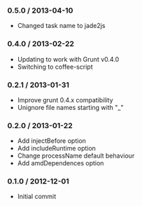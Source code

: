 ### 0.5.0 / 2013-04-10

  * Changed task name to jade2js

### 0.4.0 / 2013-02-22

  * Updating to work with Grunt v0.4.0
  * Switching to coffee-script

### 0.2.1 / 2013-01-31

  * Improve grunt 0.4.x compatibility
  * Unignore file names starting with "_"

### 0.2.0 / 2013-01-22

  * Add injectBefore option
  * Add includeRuntime option
  * Change processName default behaviour
  * Add amdDependences option

### 0.1.0 / 2012-12-01

  * Initial commit

